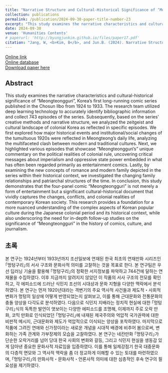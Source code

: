 ```yaml
---
title: "Narrative Structure and Cultural-Historical Significance of ‘Meongteongguri’, Korea’s First Serialized Newspaper Comic<br>(한국 최초 신문연재만화 ｢멍텅구리｣의 서사 구조와 문화사적 의미 연구)"
collection: publications
permalink: /publication/2024-09-30-paper-title-number-23
excerpt: "This study examines the narrative characteristics and cultural-historical significance of “Meongteongguri”, Korea’s first long-running comic series published in the Chosun Ilbo from 1924 to 1933. The research team utilized deep learning technology to accurately identify bibliographic information and collect 743 episodes of the series."
date: 2024-09-30
venue: 'Humanities Contents'
# paperurl: 'http://byungjunkim.github.io/files/paper17.pdf'
citation: "Jang, W, <b>Kim, B</b>, and Jun.B. (2024). Narrative Structure and Cultural-Historical Significance of ‘Meongteongguri’, Korea’s First Serialized Newspaper Comic. <i>Humanities Contents</i>. 74. 231–263."
---
```

[Online link](https://www.kci.go.kr/kciportal/ci/sereArticleSearch/ciSereArtiView.kci?sereArticleSearchBean.artiId=ART003129130)  
[Online database](https://archive.chosun.com/cartoon/toon.html)    
[Download paper here](http://byungjunkim.github.io/files/paper23.pdf)


## Abstract
This study examines the narrative characteristics and cultural-historical significance of “Meongteongguri”, Korea’s first long-running comic series published in the Chosun Ilbo from 1924 to 1933. The research team utilized deep learning technology to accurately identify bibliographic information and collect 743 episodes of the series. Subsequently, based on the series’ creative methods and narrative structure, we analyzed the zeitgeist and cultural landscape of colonial Korea as reflected in specific episodes.
We first explored how major historical events and institutional/social changes of the tumultuous 1920s were reflected in Meongteong’s daily life, analyzing the multifaceted clash between modern and traditional cultures. Next, we highlighted various episodes that showcase “Meongteongguri’s” unique commentary on the political realities of colonial rule, uncovering critical messages about imperialism and oppressive state power embedded in what has often been regarded primarily as entertainment comics. Lastly, by examining the new concepts of romance and modern family depicted in the series within their historical context, we investigated the changing family relationships and patriarchal structures of the time.
In conclusion, this study demonstrates that the four-panel comic “Meongteongguri” is not merely a form of entertainment but a significant cultural-historical document that vividly captures the changes, conflicts, and colonial realities of contemporary Korean society. This research provides a foundation for a more nuanced understanding of the complex aspects of Korean popular culture during the Japanese colonial period and its historical context, while also underscoring the need for in-depth follow-up studies on the significance of “Meongteongguri” in the history of comics, culture, and journalism.

## 초록
본 연구는 1924년부터 1933년까지 조선일보에 연재된 한국 최초의 연재만화 시리즈인 ｢멍텅구리｣의 서사 구조와 문화사적 의미를 고찰하는 것을 목표로 한다. 본 연구팀은 우선 딥러닝 기술을 활용해 ｢멍텅구리｣의 정확한 서지정보를 파악하고 744건에 달하는 연재물을 수집하였다. 이후 지금까지 알려지지 않았던 이 작품의 서사 구조의 전모를 확인하고, 각 에피소드에 드러난 식민지 조선의 시대상과 문화 지형을 다양한 맥락에서 분석하였다.
본 연구는 먼저 1920년대라는 격변기의 주요 역사적 사건들과 제도적・사회적 변화가 멍텅의 일상에 어떻게 반영되었는지 살펴보고, 이를 통해 근대문화와 전통문화의 충돌 양상을 다각도로 분석하였다. 다음으로 식민지 지배라는 정치적 현실에 대한 ｢멍텅구리｣식의 독특한 발언이 엿보이는 다양한 에피소드를 조명해, 이제까지 주로 오락 만화, 코믹 만화로 인식되었던 ｢멍텅구리｣에 내재된 제국주의와 억압적 국가권력에 대한 비판적 메시지, 근대문화와 제도가 억압적으로 이식되는 양상을 포착하였다. 마지막으로 작품에 그려진 연애와 신가정이라는 새로운 개념을 시대적 배경에 비추어 봄으로써, 변화하는 가족 관계와 가부장제의 모습을 고찰하였다.
본 연구는 네칸만화 ｢멍텅구리｣가 단순한 오락거리를 넘어 당대 한국 사회의 변화와 갈등, 그리고 식민지 현실을 생동감 있게 담아낸 중요한 문화사적 자료임을 입증하였다. 이를 통해 일제강점기 한국 대중문화의 다층적 면모와 그 역사적 맥락을 좀 더 정교하게 이해할 수 있는 토대를 마련하였으며, ｢멍텅구리｣의 만화사적・문화사적・언론사적 의미에 대한 심층적인 후속 연구의 필요성을 제기하였다.